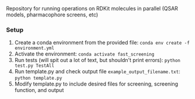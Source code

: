 Repository for running operations on RDKit molecules in parallel (QSAR models, pharmacophore screens, etc)

### Setup
1. Create a conda environment from the provided file: `conda env create -f environment.yml`
2. Activate the environment: `conda activate fast_screening`
3. Run tests (will spit out a lot of text, but shouldn't print errors): `python test.py TestAll`
4. Run template.py and check output file `example_output_filename.txt`: `python template.py`
5. Modify template.py to include desired files for screening, screening function, and output
